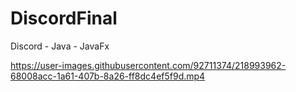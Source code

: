 # DiscordFinal
Discord - Java - JavaFx




https://user-images.githubusercontent.com/92711374/218993962-68008acc-1a61-407b-8a26-ff8dc4ef5f9d.mp4

